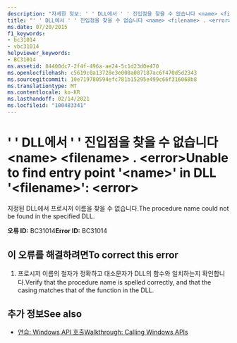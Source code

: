 ```yaml
---
description: "자세한 정보: ' ' DLL에서 ' ' 진입점을 찾을 수 없습니다 <name> <filename> . <error>"
title: "' ' DLL에서 ' ' 진입점을 찾을 수 없습니다 <name> <filename> . <error>"
ms.date: 07/20/2015
f1_keywords:
- bc31014
- vbc31014
helpviewer_keywords:
- BC31014
ms.assetid: 84400dc7-2f4f-496a-ae24-5c1d23d0e470
ms.openlocfilehash: c5619c0a13728e3e008a087187ac6f470d5d2343
ms.sourcegitcommit: 10e719780594efc781b15295e499c66f316068b8
ms.translationtype: MT
ms.contentlocale: ko-KR
ms.lasthandoff: 02/14/2021
ms.locfileid: "100483341"
---
```

# <a name="unable-to-find-entry-point-name-in-dll-filename-error"></a><span data-ttu-id="bb903-103">' ' DLL에서 ' ' 진입점을 찾을 수 없습니다 \<name> \<filename> . \<error></span><span class="sxs-lookup"><span data-stu-id="bb903-103">Unable to find entry point '\<name>' in DLL '\<filename>': \<error></span></span>

<span data-ttu-id="bb903-104">지정된 DLL에서 프로시저 이름을 찾을 수 없습니다.</span><span class="sxs-lookup"><span data-stu-id="bb903-104">The procedure name could not be found in the specified DLL.</span></span>  
  
 <span data-ttu-id="bb903-105">**오류 ID:** BC31014</span><span class="sxs-lookup"><span data-stu-id="bb903-105">**Error ID:** BC31014</span></span>  
  
## <a name="to-correct-this-error"></a><span data-ttu-id="bb903-106">이 오류를 해결하려면</span><span class="sxs-lookup"><span data-stu-id="bb903-106">To correct this error</span></span>  
  
1. <span data-ttu-id="bb903-107">프로시저 이름의 철자가 정확하고 대소문자가 DLL의 함수와 일치하는지 확인합니다.</span><span class="sxs-lookup"><span data-stu-id="bb903-107">Verify that the procedure name is spelled correctly, and that the casing matches that of the function in the DLL.</span></span>  
  
## <a name="see-also"></a><span data-ttu-id="bb903-108">추가 정보</span><span class="sxs-lookup"><span data-stu-id="bb903-108">See also</span></span>

- [<span data-ttu-id="bb903-109">연습: Windows API 호출</span><span class="sxs-lookup"><span data-stu-id="bb903-109">Walkthrough: Calling Windows APIs</span></span>](../programming-guide/com-interop/walkthrough-calling-windows-apis.md)
